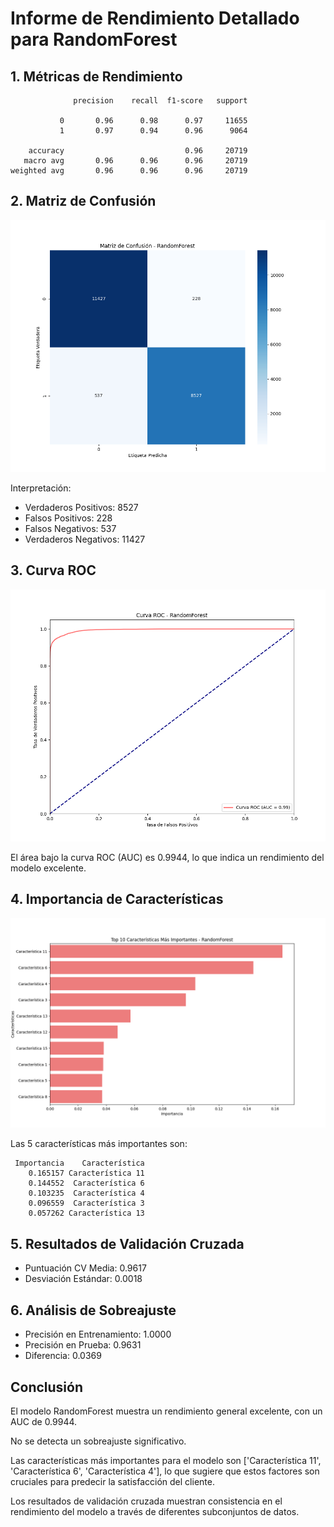 # Informe de Rendimiento Detallado para RandomForest

## 1. Métricas de Rendimiento

```
              precision    recall  f1-score   support

           0       0.96      0.98      0.97     11655
           1       0.97      0.94      0.96      9064

    accuracy                           0.96     20719
   macro avg       0.96      0.96      0.96     20719
weighted avg       0.96      0.96      0.96     20719

```

## 2. Matriz de Confusión

![Matriz de Confusión](matriz_confusion_randomforest.png)

Interpretación:
- Verdaderos Positivos: 8527
- Falsos Positivos: 228
- Falsos Negativos: 537
- Verdaderos Negativos: 11427

## 3. Curva ROC

![Curva ROC](curva_roc_randomforest.png)

El área bajo la curva ROC (AUC) es 0.9944, lo que indica un rendimiento del modelo excelente.

## 4. Importancia de Características

![Importancia de Características](importancia_caracteristicas_randomforest.png)

Las 5 características más importantes son:

```
 Importancia    Característica
    0.165157 Característica 11
    0.144552  Característica 6
    0.103235  Característica 4
    0.096559  Característica 3
    0.057262 Característica 13
```

## 5. Resultados de Validación Cruzada

- Puntuación CV Media: 0.9617
- Desviación Estándar: 0.0018

## 6. Análisis de Sobreajuste

- Precisión en Entrenamiento: 1.0000
- Precisión en Prueba: 0.9631
- Diferencia: 0.0369

## Conclusión

El modelo RandomForest muestra un rendimiento general excelente, con un AUC de 0.9944.

No se detecta un sobreajuste significativo.

Las características más importantes para el modelo son ['Característica 11', 'Característica 6', 'Característica 4'], lo que sugiere que estos factores son cruciales para predecir la satisfacción del cliente.

Los resultados de validación cruzada muestran consistencia en el rendimiento del modelo a través de diferentes subconjuntos de datos.
